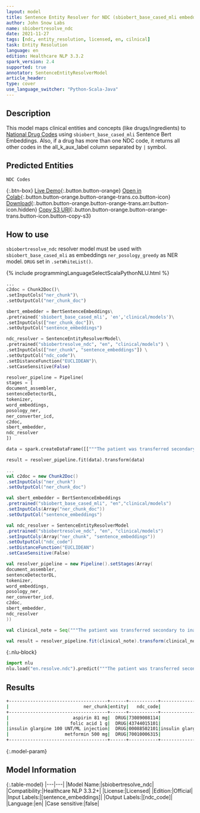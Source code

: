 ```yaml
---
layout: model
title: Sentence Entity Resolver for NDC (sbiobert_base_cased_mli embeddings)
author: John Snow Labs
name: sbiobertresolve_ndc
date: 2021-11-27
tags: [ndc, entity_resolution, licensed, en, cilnical]
task: Entity Resolution
language: en
edition: Healthcare NLP 3.3.2
spark_version: 2.4
supported: true
annotator: SentenceEntityResolverModel
article_header:
type: cover
use_language_switcher: "Python-Scala-Java"
---
```



## Description


This model maps clinical entities and concepts (like drugs/ingredients) to [National Drug Codes](https://www.fda.gov/drugs/drug-approvals-and-databases/national-drug-code-directory) using `sbiobert_base_cased_mli` Sentence Bert Embeddings. Also, if a drug has more than one NDC code, it returns all other codes in the all_k_aux_label column separated by `|` symbol.


## Predicted Entities


`NDC Codes`


{:.btn-box}
[Live Demo](https://demo.johnsnowlabs.com/healthcare/ER_NDC/){:.button.button-orange}
[Open in Colab](https://colab.research.google.com/github/JohnSnowLabs/spark-nlp-workshop/blob/master/tutorials/Certification_Trainings/Healthcare/3.Clinical_Entity_Resolvers.ipynb){:.button.button-orange.button-orange-trans.co.button-icon}
[Download](https://s3.amazonaws.com/auxdata.johnsnowlabs.com/clinical/models/sbiobertresolve_ndc_en_3.3.2_2.4_1638010818380.zip){:.button.button-orange.button-orange-trans.arr.button-icon.hidden}
[Copy S3 URI](s3://auxdata.johnsnowlabs.com/clinical/models/sbiobertresolve_ndc_en_3.3.2_2.4_1638010818380.zip){:.button.button-orange.button-orange-trans.button-icon.button-copy-s3}


## How to use


```sbiobertresolve_ndc``` resolver model must be used with ```sbiobert_base_cased_mli``` as embeddings ```ner_posology_greedy``` as NER model. ```DRUG``` set in ```.setWhiteList()```.


<div class="tabs-box" markdown="1">
{% include programmingLanguageSelectScalaPythonNLU.html %}

```python
...
c2doc = Chunk2Doc()\
.setInputCols("ner_chunk")\
.setOutputCol("ner_chunk_doc") 

sbert_embedder = BertSentenceEmbeddings\
.pretrained('sbiobert_base_cased_mli', 'en','clinical/models')\
.setInputCols(["ner_chunk_doc"])\
.setOutputCol("sentence_embeddings")

ndc_resolver = SentenceEntityResolverModel\
.pretrained("sbiobertresolve_ndc", "en", "clinical/models") \
.setInputCols(["ner_chunk", "sentence_embeddings"]) \
.setOutputCol("ndc_code")\
.setDistanceFunction("EUCLIDEAN")\
.setCaseSensitive(False)

resolver_pipeline = Pipeline(
stages = [
document_assembler,
sentenceDetectorDL,
tokenizer,
word_embeddings,
posology_ner,
ner_converter_icd,
c2doc,
sbert_embedder,
ndc_resolver
])

data = spark.createDataFrame([["""The patient was transferred secondary to inability and continue of her diabetes, the sacral decubitus, left foot pressure wound, and associated complications of diabetes. She is given aspirin 81 mg, folic acid 1 g daily, insulin glargine 100 UNT/ML injection and metformin 500 mg p.o. p.r.n."""]]).toDF("text")

result = resolver_pipeline.fit(data).transform(data)
```
```scala
...
val c2doc = new Chunk2Doc()
.setInputCols("ner_chunk")
.setOutputCol("ner_chunk_doc") 

val sbert_embedder = BertSentenceEmbeddings
.pretrained("sbiobert_base_cased_mli", "en","clinical/models")
.setInputCols(Array("ner_chunk_doc"))
.setOutputCol("sentence_embeddings")

val ndc_resolver = SentenceEntityResolverModel
.pretrained("sbiobertresolve_ndc", "en", "clinical/models") 
.setInputCols(Array("ner_chunk", "sentence_embeddings")) 
.setOutputCol("ndc_code")
.setDistanceFunction("EUCLIDEAN")
.setCaseSensitive(False)

val resolver_pipeline = new Pipeline().setStages(Array(
document_assembler,
sentenceDetectorDL,
tokenizer,
word_embeddings,
posology_ner,
ner_converter_icd,
c2doc,
sbert_embedder,
ndc_resolver
))

val clinical_note = Seq("""The patient was transferred secondary to inability and continue of her diabetes, the sacral decubitus, left foot pressure wound, and associated complications of diabetes. She is given aspirin 81 mg, folic acid 1 g daily, insulin glargine 100 UNT/ML injection and metformin 500 mg p.o. p.r.n.""").toDS.toDF("text")

val result = resolver_pipeline.fit(clinical_note).transform(clinical_note)
```


{:.nlu-block}
```python
import nlu
nlu.load("en.resolve.ndc").predict("""The patient was transferred secondary to inability and continue of her diabetes, the sacral decubitus, left foot pressure wound, and associated complications of diabetes. She is given aspirin 81 mg, folic acid 1 g daily, insulin glargine 100 UNT/ML injection and metformin 500 mg p.o. p.r.n.""")
```

</div>


## Results


```bash
+-------------------------------------+------+-----------+------------------------------------------------------------------------------+--------------------------------------------------------------------------------------------------------------------------------------------------------------------------------------------------------+--------------------------------------------------------------------------------------------------------------------------------------------------------------------------------------------------------+--------------------------------------------------------------------------------------------------------------------------------------------------------------------------------------------------------+
|                            ner_chunk|entity|   ndc_code|                                                                   description|                                                                                                                                                                                               all_codes|                                                                                                                                                                                         all_resolutions|                                                                                                                                                                                         other ndc codes|
+-------------------------------------+------+-----------+------------------------------------------------------------------------------+--------------------------------------------------------------------------------------------------------------------------------------------------------------------------------------------------------+--------------------------------------------------------------------------------------------------------------------------------------------------------------------------------------------------------+--------------------------------------------------------------------------------------------------------------------------------------------------------------------------------------------------------+
|                        aspirin 81 mg|  DRUG|73089008114|                               aspirin 81 mg/81mg, 81 mg in 1 carton , capsule|[73089008114, 71872708704, 71872715401, 68210101500, 69536028110, 63548086706, 71679001000, 68196090051, 00113400500, 69536018112, 73089008112, 63981056362, 63739043402, 63548086705, 00113046708, 7...|[aspirin 81 mg/81mg, 81 mg in 1 carton , capsule, aspirin 81 mg 81 mg/1, 4 blister pack in 1 bag , tablet, aspirin 81 mg/1, 1 blister pack in 1 bag , tablet, coated, aspirin 81 mg/1, 1 bag in 1 dru...|         [-, -, -, -, -, -, -, -, -, -, -, 63940060962, -, -, -, -, -, -, -, -, 70000042002|00363021879|41250027408|36800046708|59779027408|49035027408|71476010131|81522046708|30142046708, -, -, -, -]|
|                       folic acid 1 g|  DRUG|43744015101|                                   folic acid 1 g/g, 1 g in 1 package , powder|[43744015101, 63238340000, 66326050555, 51552041802, 51552041805, 63238340001, 81919000204, 51552041804, 66326050556, 51552106301, 51927003300, 71092997701, 51927296300, 51552146602, 61281900002, 6...|[folic acid 1 g/g, 1 g in 1 package , powder, folic acid 1 kg/kg, 1 kg in 1 bottle , powder, folic acid 1 kg/kg, 1 kg in 1 drum , powder, folic acid 1 g/g, 5 g in 1 container , powder, folic acid 1...|                                                                                               [-, -, -, -, -, -, -, -, -, -, -, 51552139201, -, -, -, 81919000203, -, 81919000201, -, -, -, -, -, -, -]|
|insulin glargine 100 UNT/ML injection|  DRUG|00088502101|insulin glargine 100 [iu]/ml, 1 vial, glass in 1 package , injection, solution|[00088502101, 00088222033, 49502019580, 00002771563, 00169320111, 00088250033, 70518139000, 00169266211, 50090127600, 50090407400, 00002771559, 00002772899, 70518225200, 70518138800, 00024592410, 0...|[insulin glargine 100 [iu]/ml, 1 vial, glass in 1 package , injection, solution, insulin glargine 100 [iu]/ml, 1 vial, glass in 1 carton , injection, solution, insulin glargine 100 [iu]/ml, 1 vial ...|[-, -, -, 00088221900, -, -, 50090139800|00088502005, -, 70518146200|00169368712, 00169368512|73070020011, 00088221905|49502019675|50090406800, -, 73070010011|00169750111|50090495500, 66733077301|0...|
|                     metformin 500 mg|  DRUG|70010006315|               metformin hydrochloride 500 mg/500mg, 500 mg in 1 drum , tablet|[70010006315, 62207041613, 71052050750, 62207049147, 71052091050, 25000010197, 25000013498, 25000010198, 71052063005, 51662139201, 70010049118, 70882012456, 71052011005, 71052065905, 71052050850, 1...|[metformin hydrochloride 500 mg/500mg, 500 mg in 1 drum , tablet, metformin hcl 500 mg/kg, 50 kg in 1 drum , powder, 5-fluorouracil 500 g/500g, 500 g in 1 container , powder, metformin er 500 mg 50...|                                                                                             [-, -, -, 70010049105, -, -, -, -, -, -, -, -, -, -, -, 71800000801|42571036007, -, -, -, -, -, -, -, -, -]|
+-------------------------------------+------+-----------+------------------------------------------------------------------------------+--------------------------------------------------------------------------------------------------------------------------------------------------------------------------------------------------------+--------------------------------------------------------------------------------------------------------------------------------------------------------------------------------------------------------+--------------------------------------------------------------------------------------------------------------------------------------------------------------------------------------------------------+
```


{:.model-param}
## Model Information


{:.table-model}
|---|---|
|Model Name:|sbiobertresolve_ndc|
|Compatibility:|Healthcare NLP 3.3.2+|
|License:|Licensed|
|Edition:|Official|
|Input Labels:|[sentence_embeddings]|
|Output Labels:|[ndc_code]|
|Language:|en|
|Case sensitive:|false|



<!--stackedit_data:
eyJoaXN0b3J5IjpbLTIzNTUzODEwNl19
-->